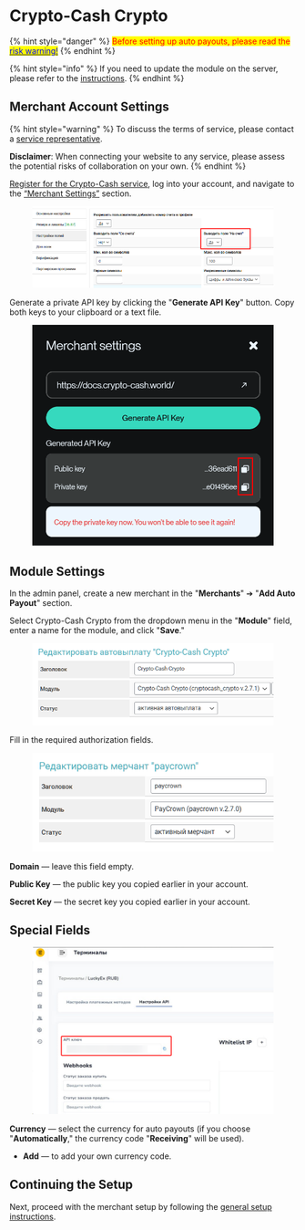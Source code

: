 # Crypto-Cash Crypto

{% hint style="danger" %}
<mark style="color:red;">Before setting up auto payouts, please read the</mark> [<mark style="color:blue;">risk warning!</mark>](https://premium.gitbook.io/main/osnovnye-nastroiki/merchanty-i-avtovyplaty/avtovyplaty/preduprezhdenie-o-riskakh)
{% endhint %}

{% hint style="info" %}
If you need to update the module on the server, please refer to the [instructions](https://premium.gitbook.io/main/osnovnye-nastroiki/faq/obnovlenie-failov-skripta-na-servere/kak-obnovit-faily-na-servere#moduli-merchantov-i-avtovyplat).
{% endhint %}

## Merchant Account Settings

{% hint style="warning" %}
To discuss the terms of service, please contact a [service representative](https://t.me/CCW_Admin).

**Disclaimer**: When connecting your website to any service, please assess the potential risks of collaboration on your own.
{% endhint %}

[Register for the Crypto-Cash service](https://account.crypto-cash.world/registration), log into your account, and navigate to the [“Merchant Settings”](https://account.crypto-cash.world/settings) section.

<figure><img src="../../../.gitbook/assets/image (1) (1) (1) (1) (1) (1) (1).png" alt=""><figcaption></figcaption></figure>

Generate a private API key by clicking the "**Generate API Key**" button. Copy both keys to your clipboard or a text file.

<figure><img src="../../../.gitbook/assets/image (3) (1) (1) (1).png" alt="" width="563"><figcaption></figcaption></figure>

## Module Settings

In the admin panel, create a new merchant in the "**Merchants**" ➔ "**Add Auto Payout**" section.

Select Crypto-Cash Crypto from the dropdown menu in the "**Module**" field, enter a name for the module, and click "**Save**."

<figure><img src="../../../.gitbook/assets/image (3) (1) (1) (1) (1) (1).png" alt="" width="490"><figcaption></figcaption></figure>

Fill in the required authorization fields.

<figure><img src="../../../.gitbook/assets/image (1) (1) (1) (1) (1) (1) (1) (1) (1) (1) (1).png" alt="" width="437"><figcaption></figcaption></figure>

**Domain** — leave this field empty.

**Public Key** — the public key you copied earlier in your account.

**Secret Key** — the secret key you copied earlier in your account.

## Special Fields

<figure><img src="../../../.gitbook/assets/image (2217).png" alt="" width="437"><figcaption></figcaption></figure>

**Currency** — select the currency for auto payouts (if you choose "**Automatically**," the currency code "**Receiving**" will be used).

* **Add** — to add your own currency code.

## Continuing the Setup

Next, proceed with the merchant setup by following the [general setup instructions](https://premium.gitbook.io/rukovodstvo-polzovatelya/osnovnye-nastroiki/merchanty-i-avtovyplaty/merchanty/obshie-nastroiki-merchantov).